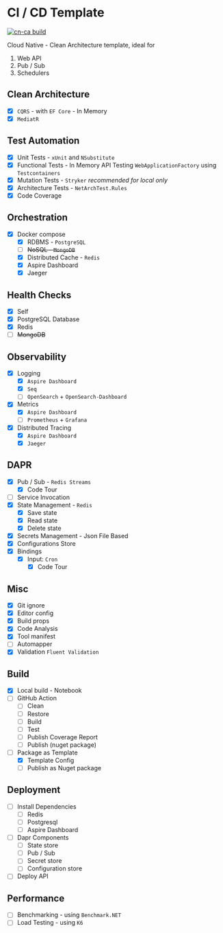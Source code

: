 # CI / CD Template

[![cn-ca build](https://github.com/spicycoder/CICDTemplate/actions/workflows/build.yml/badge.svg)](https://github.com/spicycoder/CICDTemplate/actions/workflows/build.yml)

Cloud Native - Clean Architecture template, ideal for

1. Web API
2. Pub / Sub
3. Schedulers

## Clean Architecture

- [x] `CQRS` - with `EF Core` - In Memory
- [x] `MediatR`

## Test Automation

- [x] Unit Tests - `xUnit` and `NSubstitute`
- [x] Functional Tests - In Memory API Testing `WebApplicationFactory` using `Testcontainers`
- [x] Mutation Tests - `Stryker` *recommended for local only*
- [x] Architecture Tests - `NetArchTest.Rules`
- [x] Code Coverage

## Orchestration

- [x] Docker compose
    - [x] RDBMS - `PostgreSQL`
    - [ ] ~~NoSQL - `MongoDB`~~
    - [x] Distributed Cache - `Redis`
    - [x] Aspire Dashboard
    - [x] Jaeger

## Health Checks

- [x] Self
- [x] PostgreSQL Database
- [x] Redis
- [ ] ~~MongoDB~~

## Observability

- [x] Logging
    - [x] `Aspire Dashboard`
    - [x] `Seq`
    - [ ] `OpenSearch` + `OpenSearch-Dashboard`
- [x] Metrics
    - [x] `Aspire Dashboard`
    - [ ] `Prometheus` + `Grafana`
- [x] Distributed Tracing
    - [x] `Aspire Dashboard`
    - [x] `Jaeger`

## DAPR

- [x] Pub / Sub - `Redis Streams`
    - [x] Code Tour
- [ ] Service Invocation
- [x] State Management - `Redis`
    - [x] Save state
    - [x] Read state
    - [x] Delete state
- [x] Secrets Management - Json File Based
- [x] Configurations Store
- [x] Bindings
    - [x] Input: `Cron`
        - [x] Code Tour

## Misc

- [x] Git ignore
- [x] Editor config
- [x] Build props
- [x] Code Analysis
- [x] Tool manifest
- [ ] Automapper
- [x] Validation `Fluent Validation`

## Build

- [x] Local build - Notebook
- [ ] GitHub Action
    - [ ] Clean
    - [ ] Restore
    - [ ] Build
    - [ ] Test
    - [ ] Publish Coverage Report
    - [ ] Publish (nuget package)
- [ ] Package as Template
    - [x] Template Config
    - [ ] Publish as Nuget package

## Deployment

- [ ] Install Dependencies
    - [ ] Redis
    - [ ] Postgresql
    - [ ] Aspire Dashboard
- [ ] Dapr Components
    - [ ] State store
    - [ ] Pub / Sub
    - [ ] Secret store
    - [ ] Configuration store
- [ ] Deploy API

## Performance

- [ ] Benchmarking - using `Benchmark.NET`
- [ ] Load Testing - using `K6`
